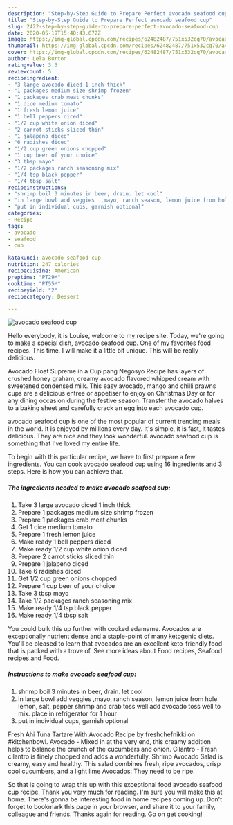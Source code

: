 ```yaml
---
description: "Step-by-Step Guide to Prepare Perfect avocado seafood cup"
title: "Step-by-Step Guide to Prepare Perfect avocado seafood cup"
slug: 2422-step-by-step-guide-to-prepare-perfect-avocado-seafood-cup
date: 2020-05-19T15:40:43.072Z
image: https://img-global.cpcdn.com/recipes/62482487/751x532cq70/avocado-seafood-cup-recipe-main-photo.jpg
thumbnail: https://img-global.cpcdn.com/recipes/62482487/751x532cq70/avocado-seafood-cup-recipe-main-photo.jpg
cover: https://img-global.cpcdn.com/recipes/62482487/751x532cq70/avocado-seafood-cup-recipe-main-photo.jpg
author: Lela Burton
ratingvalue: 3.3
reviewcount: 5
recipeingredient:
- "3 large avocado diced 1 inch thick"
- "1 packages medium size shrimp frozen"
- "1 packages crab meat chunks"
- "1 dice medium tomato"
- "1 fresh lemon juice"
- "1 bell peppers diced"
- "1/2 cup white onion diced"
- "2 carrot sticks sliced thin"
- "1 jalapeno diced"
- "6 radishes diced"
- "1/2 cup green onions chopped"
- "1 cup beer of your choice"
- "3 tbsp mayo"
- "1/2 packages ranch seasoning mix"
- "1/4 tsp black pepper"
- "1/4 tbsp salt"
recipeinstructions:
- "shrimp boil 3 minutes in beer, drain. let cool"
- "in large bowl add veggies  ,mayo, ranch season, lemon juice from hole lemon, salt, pepper  shrimp and crab toss well add avocado toss well to mix. place in refrigerator for 1 hour"
- "put in individual cups, garnish optional"
categories:
- Recipe
tags:
- avocado
- seafood
- cup

katakunci: avocado seafood cup 
nutrition: 247 calories
recipecuisine: American
preptime: "PT29M"
cooktime: "PT55M"
recipeyield: "2"
recipecategory: Dessert

---
```



![avocado seafood cup](https://img-global.cpcdn.com/recipes/62482487/751x532cq70/avocado-seafood-cup-recipe-main-photo.jpg)

Hello everybody, it is Louise, welcome to my recipe site. Today, we're going to make a special dish, avocado seafood cup. One of my favorites food recipes. This time, I will make it a little bit unique. This will be really delicious.

Avocado Float Supreme in a Cup pang Negosyo Recipe has layers of crushed honey graham, creamy avocado flavored whipped cream with sweetened condensed milk. This easy avocado, mango and chilli prawns cups are a delicious entree or appetiser to enjoy on Christmas Day or for any dining occasion during the festive season. Transfer the avocado halves to a baking sheet and carefully crack an egg into each avocado cup.

avocado seafood cup is one of the most popular of current trending meals in the world. It is enjoyed by millions every day. It's simple, it is fast, it tastes delicious. They are nice and they look wonderful. avocado seafood cup is something that I've loved my entire life.


To begin with this particular recipe, we have to first prepare a few ingredients. You can cook avocado seafood cup using 16 ingredients and 3 steps. Here is how you can achieve that.

<!--inarticleads1-->

##### The ingredients needed to make avocado seafood cup:

1. Take 3 large avocado diced 1 inch thick
1. Prepare 1 packages medium size shrimp frozen
1. Prepare 1 packages crab meat chunks
1. Get 1 dice medium tomato
1. Prepare 1 fresh lemon juice
1. Make ready 1 bell peppers diced
1. Make ready 1/2 cup white onion diced
1. Prepare 2 carrot sticks sliced thin
1. Prepare 1 jalapeno diced
1. Take 6 radishes diced
1. Get 1/2 cup green onions chopped
1. Prepare 1 cup beer of your choice
1. Take 3 tbsp mayo
1. Take 1/2 packages ranch seasoning mix
1. Make ready 1/4 tsp black pepper
1. Make ready 1/4 tbsp salt


You could bulk this up further with cooked edamame. Avocados are exceptionally nutrient dense and a staple-point of many ketogenic diets. You&#39;ll be pleased to learn that avocados are an excellent keto-friendly food that is packed with a trove of. See more ideas about Food recipes, Seafood recipes and Food. 

<!--inarticleads2-->

##### Instructions to make avocado seafood cup:

1. shrimp boil 3 minutes in beer, drain. let cool
1. in large bowl add veggies  ,mayo, ranch season, lemon juice from hole lemon, salt, pepper  shrimp and crab toss well add avocado toss well to mix. place in refrigerator for 1 hour
1. put in individual cups, garnish optional


Fresh Ahi Tuna Tartare With Avocado Recipe by freshchefnikki on #kitchenbowl. Avocado - Mixed in at the very end, this creamy addition helps to balance the crunch of the cucumbers and onion. Cilantro - Fresh cilantro is finely chopped and adds a wonderfully. Shrimp Avocado Salad is creamy, easy and healthy. This salad combines fresh, ripe avocados, crisp cool cucumbers, and a light lime Avocados: They need to be ripe. 

So that is going to wrap this up with this exceptional food avocado seafood cup recipe. Thank you very much for reading. I'm sure you will make this at home. There's gonna be interesting food in home recipes coming up. Don't forget to bookmark this page in your browser, and share it to your family, colleague and friends. Thanks again for reading. Go on get cooking!
